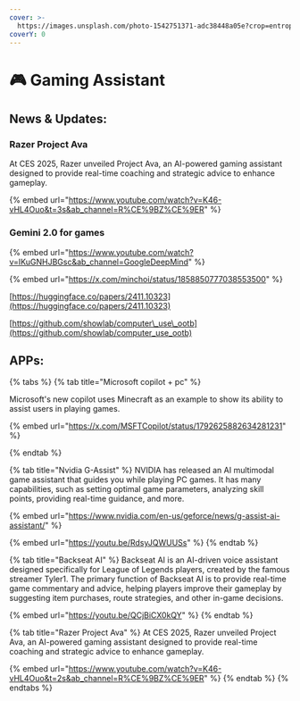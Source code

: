 ```yaml
---
cover: >-
  https://images.unsplash.com/photo-1542751371-adc38448a05e?crop=entropy&cs=srgb&fm=jpg&ixid=M3wxOTcwMjR8MHwxfHNlYXJjaHw0fHxnYW1pbmd8ZW58MHx8fHwxNzE4NjAwNjAxfDA&ixlib=rb-4.0.3&q=85
coverY: 0
---
```


# 🎮 Gaming Assistant

## News & Updates:

### Razer Project Ava

At CES 2025, Razer unveiled Project Ava, an AI-powered gaming assistant designed to provide real-time coaching and strategic advice to enhance gameplay.

{% embed url="https://www.youtube.com/watch?v=K46-vHL4Ouo&t=3s&ab_channel=R%CE%9BZ%CE%9ER" %}

### Gemini 2.0 for games

{% embed url="https://www.youtube.com/watch?v=IKuGNHJBGsc&ab_channel=GoogleDeepMind" %}

{% embed url="https://x.com/minchoi/status/1858850777038553500" %}

[https://huggingface.co/papers/2411.10323](https://huggingface.co/papers/2411.10323)

[https://github.com/showlab/computer\_use\_ootb](https://github.com/showlab/computer_use_ootb)

## APPs:

{% tabs %}
{% tab title="Microsoft copilot + pc" %}


Microsoft's new copilot uses Minecraft as an example to show its ability to assist users in playing games.

{% embed url="https://x.com/MSFTCopilot/status/1792625882634281231" %}


{% endtab %}

{% tab title="Nvidia G-Assist" %}
NVIDIA has released an AI multimodal game assistant that guides you while playing PC games. It has many capabilities, such as setting optimal game parameters, analyzing skill points, providing real-time guidance, and more.

{% embed url="https://www.nvidia.com/en-us/geforce/news/g-assist-ai-assistant/" %}

{% embed url="https://youtu.be/RdsyJQWUUSs" %}
{% endtab %}

{% tab title="Backseat AI" %}
Backseat AI is an AI-driven voice assistant designed specifically for League of Legends players, created by the famous streamer Tyler1. The primary function of Backseat AI is to provide real-time game commentary and advice, helping players improve their gameplay by suggesting item purchases, route strategies, and other in-game decisions.

{% embed url="https://youtu.be/QCjBiCX0kQY" %}
{% endtab %}

{% tab title="Razer Project Ava" %}
At CES 2025, Razer unveiled Project Ava, an AI-powered gaming assistant designed to provide real-time coaching and strategic advice to enhance gameplay.

{% embed url="https://www.youtube.com/watch?v=K46-vHL4Ouo&t=2s&ab_channel=R%CE%9BZ%CE%9ER" %}
{% endtab %}
{% endtabs %}



